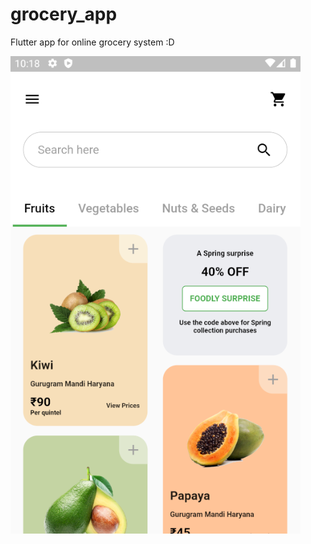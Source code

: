 # grocery_app
 Flutter app for online grocery system :D
 

![GroceryStore](https://github.com/polaiee/grocery_app/blob/main/2020-12-01%20(17).png)
